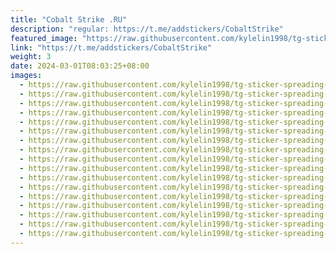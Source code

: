 ```yaml
---
title: "Cobalt Strike .RU"
description: "regular: https://t.me/addstickers/CobaltStrike"
featured_image: "https://raw.githubusercontent.com/kylelin1998/tg-sticker-spreading-worldwide-images/main/img/e0b1e843-1134-4b9c-884c-baf029066fba.jpg"
link: "https://t.me/addstickers/CobaltStrike"
weight: 3
date: 2024-03-01T08:03:25+08:00
images:
  - https://raw.githubusercontent.com/kylelin1998/tg-sticker-spreading-worldwide-images/main/img/e0b1e843-1134-4b9c-884c-baf029066fba.jpg
  - https://raw.githubusercontent.com/kylelin1998/tg-sticker-spreading-worldwide-images/main/img/b827f362-e52e-44ee-a055-50d3599213b3.jpg
  - https://raw.githubusercontent.com/kylelin1998/tg-sticker-spreading-worldwide-images/main/img/ca457fad-6bc1-47c9-ba90-bab5c22c65ed.jpg
  - https://raw.githubusercontent.com/kylelin1998/tg-sticker-spreading-worldwide-images/main/img/58f5ff82-3e9d-49ea-8af4-fdb031fe5065.jpg
  - https://raw.githubusercontent.com/kylelin1998/tg-sticker-spreading-worldwide-images/main/img/fb853e33-f435-4785-8d74-bf6e5ccc6839.jpg
  - https://raw.githubusercontent.com/kylelin1998/tg-sticker-spreading-worldwide-images/main/img/860d6b40-8c07-4ed1-bdef-d2f7704ccebb.jpg
  - https://raw.githubusercontent.com/kylelin1998/tg-sticker-spreading-worldwide-images/main/img/ca0bad52-a17f-4731-a87f-b3b14aaab331.jpg
  - https://raw.githubusercontent.com/kylelin1998/tg-sticker-spreading-worldwide-images/main/img/090c6cf0-0c66-4f31-abb8-86582ddff4bf.jpg
  - https://raw.githubusercontent.com/kylelin1998/tg-sticker-spreading-worldwide-images/main/img/eb21f87a-4eb8-462a-85be-bb951a5a03b6.jpg
  - https://raw.githubusercontent.com/kylelin1998/tg-sticker-spreading-worldwide-images/main/img/293e78e4-11e5-45c0-a049-2511bd36b100.jpg
  - https://raw.githubusercontent.com/kylelin1998/tg-sticker-spreading-worldwide-images/main/img/fb37f09f-76fd-4746-8076-36b159a18d63.jpg
  - https://raw.githubusercontent.com/kylelin1998/tg-sticker-spreading-worldwide-images/main/img/83f61ad3-0791-4cd8-9248-168b9cfb5bb8.jpg
  - https://raw.githubusercontent.com/kylelin1998/tg-sticker-spreading-worldwide-images/main/img/4d752be8-954e-4bc6-9ea9-74a925922a69.jpg
  - https://raw.githubusercontent.com/kylelin1998/tg-sticker-spreading-worldwide-images/main/img/10f88a20-ae65-4171-bafb-40dbc0cf7d2f.jpg
  - https://raw.githubusercontent.com/kylelin1998/tg-sticker-spreading-worldwide-images/main/img/4f9cecad-9ae0-46bd-9637-493e6326d512.jpg
  - https://raw.githubusercontent.com/kylelin1998/tg-sticker-spreading-worldwide-images/main/img/9dfc5c63-424e-409b-bbfd-3eb660123d8f.jpg
  - https://raw.githubusercontent.com/kylelin1998/tg-sticker-spreading-worldwide-images/main/img/6f4b6db0-3b82-4383-9840-b98ce4b4d88f.jpg
---
```

